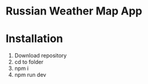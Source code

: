 # Russian Weather Map App
# Installation
1) Download repository
2) cd to folder
3) npm i
4) npm run dev
